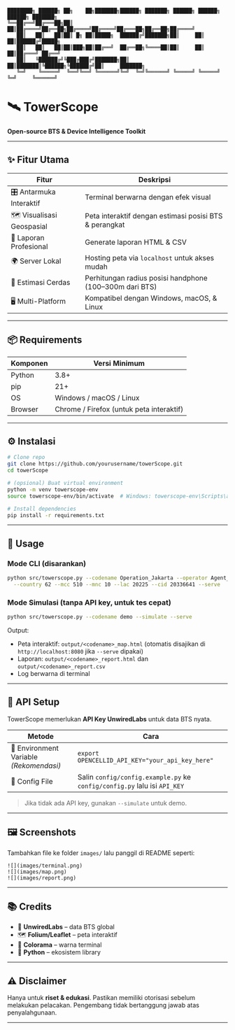 ```
████████╗ ██████╗ ██╗    ██╗███████╗██████╗ ███████╗ ██████╗ ██████╗ ██████╗ ███████╗
╚══██╔══╝██╔═══██╗██║    ██║██╔════╝██╔══██╗██╔════╝██╔════╝██╔═══██╗██╔══██╗██╔════╝
   ██║   ██║   ██║██║ █╗ ██║█████╗  ██████╔╝███████╗██║     ██║   ██║██████╔╝█████╗  
   ██║   ██║   ██║██║███╗██║██╔══╝  ██╔══██╗╚════██║██║     ██║   ██║██╔═══╝ ██╔══╝  
   ██║   ╚██████╔╝╚███╔███╔╝███████╗██║  ██║███████║╚██████╗╚██████╔╝██║     ███████╗
   ╚═╝    ╚═════╝  ╚══╝╚══╝ ╚══════╝╚═╝  ╚═╝╚══════╝ ╚═════╝ ╚═════╝ ╚═╝     ╚══════╝
```
# 🛰️ TowerScope  
**Open-source BTS & Device Intelligence Toolkit**

---

## ✨ Fitur Utama

| Fitur | Deskripsi |
|-------|-----------|
| 🎛️ Antarmuka Interaktif | Terminal berwarna dengan efek visual |
| 🗺️ Visualisasi Geospasial | Peta interaktif dengan estimasi posisi BTS & perangkat |
| 📑 Laporan Profesional | Generate laporan HTML & CSV |
| 🌍 Server Lokal | Hosting peta via `localhost` untuk akses mudah |
| 📡 Estimasi Cerdas | Perhitungan radius posisi handphone (100–300m dari BTS) |
| 🖥️ Multi-Platform | Kompatibel dengan Windows, macOS, & Linux |

---

## 📦 Requirements

| Komponen | Versi Minimum |
|----------|---------------|
| Python   | 3.8+ |
| pip      | 21+ |
| OS       | Windows / macOS / Linux |
| Browser  | Chrome / Firefox (untuk peta interaktif) |

---

## ⚙️ Instalasi

```bash
# Clone repo
git clone https://github.com/yourusername/towerScope.git
cd towerScope

# (opsional) Buat virtual environment
python -m venv towerscope-env
source towerscope-env/bin/activate  # Windows: towerscope-env\Scripts\activate

# Install dependencies
pip install -r requirements.txt
```

---

## 🚀 Usage

### Mode CLI (disarankan)
```bash
python src/towerscope.py --codename Operation_Jakarta --operator Agent_007 \
  --country 62 --mcc 510 --mnc 10 --lac 20225 --cid 20336641 --serve
```

### Mode Simulasi (tanpa API key, untuk tes cepat)
```bash
python src/towerscope.py --codename demo --simulate --serve
```

Output:
- Peta interaktif: `output/<codename>_map.html` (otomatis disajikan di `http://localhost:8080` jika `--serve` dipakai)
- Laporan: `output/<codename>_report.html` dan `output/<codename>_report.csv`
- Log berwarna di terminal

---

## 🔧 API Setup

TowerScope memerlukan **API Key UnwiredLabs** untuk data BTS nyata.

| Metode | Cara |
|--------|------|
| 🌱 Environment Variable *(Rekomendasi)* | `export OPENCELLID_API_KEY="your_api_key_here"` |
| 📂 Config File | Salin `config/config.example.py` ke `config/config.py` lalu isi `API_KEY` |

> Jika tidak ada API key, gunakan `--simulate` untuk demo.

---

## 🖼️ Screenshots

Tambahkan file ke folder `images/` lalu panggil di README seperti:
```
![](images/terminal.png)
![](images/map.png)
![](images/report.png)
```

---

## 📚 Credits

- 📡 **UnwiredLabs** – data BTS global
- 🗺️ **Folium/Leaflet** – peta interaktif
- 🎨 **Colorama** – warna terminal
- 🐍 **Python** – ekosistem library

---

## ⚠️ Disclaimer

Hanya untuk **riset & edukasi**. Pastikan memiliki otorisasi sebelum melakukan pelacakan. Pengembang tidak bertanggung jawab atas penyalahgunaan.

---
